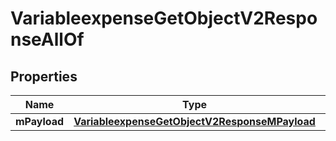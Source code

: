 

# VariableexpenseGetObjectV2ResponseAllOf


## Properties

| Name | Type | Description | Notes |
|------------ | ------------- | ------------- | -------------|
|**mPayload** | [**VariableexpenseGetObjectV2ResponseMPayload**](VariableexpenseGetObjectV2ResponseMPayload.md) |  |  |



